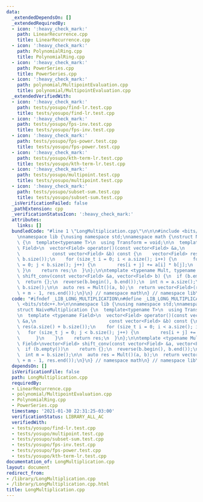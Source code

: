```yaml
---
data:
  _extendedDependsOn: []
  _extendedRequiredBy:
  - icon: ':heavy_check_mark:'
    path: LinearRecurrence.cpp
    title: LinearRecurrence.cpp
  - icon: ':heavy_check_mark:'
    path: PolynomialRing.cpp
    title: PolynomialRing.cpp
  - icon: ':heavy_check_mark:'
    path: PowerSeries.cpp
    title: PowerSeries.cpp
  - icon: ':heavy_check_mark:'
    path: polynomial/MultipointEvaluation.cpp
    title: polynomial/MultipointEvaluation.cpp
  _extendedVerifiedWith:
  - icon: ':heavy_check_mark:'
    path: tests/yosupo/find-lr.test.cpp
    title: tests/yosupo/find-lr.test.cpp
  - icon: ':heavy_check_mark:'
    path: tests/yosupo/fps-inv.test.cpp
    title: tests/yosupo/fps-inv.test.cpp
  - icon: ':heavy_check_mark:'
    path: tests/yosupo/fps-power.test.cpp
    title: tests/yosupo/fps-power.test.cpp
  - icon: ':heavy_check_mark:'
    path: tests/yosupo/kth-term-lr.test.cpp
    title: tests/yosupo/kth-term-lr.test.cpp
  - icon: ':heavy_check_mark:'
    path: tests/yosupo/multipoint.test.cpp
    title: tests/yosupo/multipoint.test.cpp
  - icon: ':heavy_check_mark:'
    path: tests/yosupo/subset-sum.test.cpp
    title: tests/yosupo/subset-sum.test.cpp
  _isVerificationFailed: false
  _pathExtension: cpp
  _verificationStatusIcon: ':heavy_check_mark:'
  attributes:
    links: []
  bundledCode: "#line 1 \"LongMultiplication.cpp\"\n\n\n#include <bits/stdc++.h>\n\
    \nnamespace lib {\nusing namespace std;\nnamespace math {\nstruct NaiveMultiplication\
    \ {\n  template<typename T>\n  using Transform = void;\n\n  template <typename\
    \ Field>\n  vector<Field> operator()(const vector<Field> &a,\n               \
    \            const vector<Field> &b) const {\n    vector<Field> res(a.size() +\
    \ b.size());\n    for (size_t i = 0; i < a.size(); i++) {\n      for (size_t j\
    \ = 0; j < b.size(); j++) {\n        res[i + j] += a[i] * b[j];\n      }\n   \
    \ }\n    return res;\n  }\n};\n\ntemplate <typename Mult, typename Field>\nvector<Field>\
    \ shift_conv(const vector<Field> &a, vector<Field> b) {\n  if (b.empty())\n  \
    \  return {};\n  reverse(b.begin(), b.end());\n  int n = a.size();\n  int m =\
    \ b.size();\n\n  auto res = Mult()(a, b);\n  return vector<Field>(res.begin()\
    \ + m - 1, res.end());\n}\n} // namespace math\n} // namespace lib\n\n\n"
  code: "#ifndef _LIB_LONG_MULTIPLICATION\n#define _LIB_LONG_MULTIPLICATION\n#include\
    \ <bits/stdc++.h>\n\nnamespace lib {\nusing namespace std;\nnamespace math {\n\
    struct NaiveMultiplication {\n  template<typename T>\n  using Transform = void;\n\
    \n  template <typename Field>\n  vector<Field> operator()(const vector<Field>\
    \ &a,\n                           const vector<Field> &b) const {\n    vector<Field>\
    \ res(a.size() + b.size());\n    for (size_t i = 0; i < a.size(); i++) {\n   \
    \   for (size_t j = 0; j < b.size(); j++) {\n        res[i + j] += a[i] * b[j];\n\
    \      }\n    }\n    return res;\n  }\n};\n\ntemplate <typename Mult, typename\
    \ Field>\nvector<Field> shift_conv(const vector<Field> &a, vector<Field> b) {\n\
    \  if (b.empty())\n    return {};\n  reverse(b.begin(), b.end());\n  int n = a.size();\n\
    \  int m = b.size();\n\n  auto res = Mult()(a, b);\n  return vector<Field>(res.begin()\
    \ + m - 1, res.end());\n}\n} // namespace math\n} // namespace lib\n\n#endif\n"
  dependsOn: []
  isVerificationFile: false
  path: LongMultiplication.cpp
  requiredBy:
  - LinearRecurrence.cpp
  - polynomial/MultipointEvaluation.cpp
  - PolynomialRing.cpp
  - PowerSeries.cpp
  timestamp: '2021-01-30 22:31:25-03:00'
  verificationStatus: LIBRARY_ALL_AC
  verifiedWith:
  - tests/yosupo/find-lr.test.cpp
  - tests/yosupo/multipoint.test.cpp
  - tests/yosupo/subset-sum.test.cpp
  - tests/yosupo/fps-inv.test.cpp
  - tests/yosupo/fps-power.test.cpp
  - tests/yosupo/kth-term-lr.test.cpp
documentation_of: LongMultiplication.cpp
layout: document
redirect_from:
- /library/LongMultiplication.cpp
- /library/LongMultiplication.cpp.html
title: LongMultiplication.cpp
---
```

